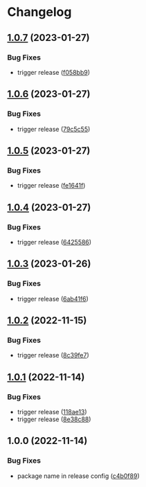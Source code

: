 # Changelog

## [1.0.7](https://github.com/jcartledge/react-conditional/compare/v1.0.6...v1.0.7) (2023-01-27)


### Bug Fixes

* trigger release ([f058bb9](https://github.com/jcartledge/react-conditional/commit/f058bb94a5c6e9a06c2c75768b220f65d1da9e2f))

## [1.0.6](https://github.com/jcartledge/react-conditional/compare/v1.0.5...v1.0.6) (2023-01-27)


### Bug Fixes

* trigger release ([79c5c55](https://github.com/jcartledge/react-conditional/commit/79c5c55518b59074f9fd5db000f26b948474e231))

## [1.0.5](https://github.com/jcartledge/react-conditional/compare/v1.0.4...v1.0.5) (2023-01-27)


### Bug Fixes

* trigger release ([fe1641f](https://github.com/jcartledge/react-conditional/commit/fe1641fda9408952b583302ce22126cce40e4c6c))

## [1.0.4](https://github.com/jcartledge/react-conditional/compare/v1.0.3...v1.0.4) (2023-01-27)


### Bug Fixes

* trigger release ([6425586](https://github.com/jcartledge/react-conditional/commit/64255866c15249a0696be7bdeef4819c36163278))

## [1.0.3](https://github.com/jcartledge/react-conditional/compare/v1.0.2...v1.0.3) (2023-01-26)


### Bug Fixes

* trigger release ([6ab41f6](https://github.com/jcartledge/react-conditional/commit/6ab41f66d6be2f9d59e804cd553b99c9c1d836e5))

## [1.0.2](https://github.com/jcartledge/react-conditional/compare/v1.0.1...v1.0.2) (2022-11-15)


### Bug Fixes

* trigger release ([8c39fe7](https://github.com/jcartledge/react-conditional/commit/8c39fe71386901be3b252901b64177129fd34a25))

## [1.0.1](https://github.com/jcartledge/react-conditional/compare/v1.0.0...v1.0.1) (2022-11-14)


### Bug Fixes

* trigger release ([118ae13](https://github.com/jcartledge/react-conditional/commit/118ae131dcb24c2c0ad3990f58c3d477f31a5c6f))
* trigger release ([8e38c88](https://github.com/jcartledge/react-conditional/commit/8e38c88266e97f5b0619812edf137c8699c9b4da))

## 1.0.0 (2022-11-14)


### Bug Fixes

* package name in release config ([c4b0f89](https://github.com/jcartledge/react-conditional/commit/c4b0f89e8e31dbf2cb199ff0320cda8243904317))
